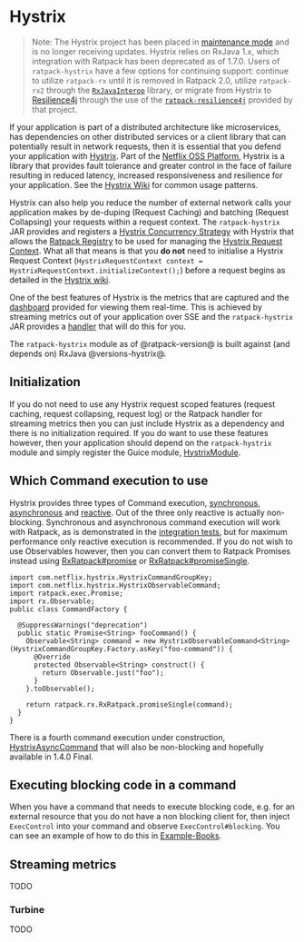 # Hystrix

> Note: The Hystrix project has been placed in [maintenance mode](https://github.com/Netflix/Hystrix#hystrix-status) and is no longer receiving updates.
  Hystrix relies on RxJava 1.x, which integration with Ratpack has been deprecated as of 1.7.0. Users of `ratpack-hystrix` have a few options
  for continuing support: continue to utilize `ratpack-rx` until it is removed in Ratpack 2.0, utilize `ratpack-rx2` through the [`RxJavaInterop`](https://github.com/akarnokd/RxJavaInterop)
  library, or migrate from Hystrix to [Resilience4j](https://github.com/resilience4j/resilience4j) through the use of the
  [`ratpack-resilience4j`](https://github.com/resilience4j/resilience4j/tree/master/resilience4j-ratpack) provided by that project.

If your application is part of a distributed architecture like microservices, has dependencies on other distributed services or a client library that can potentially result in network requests, then it is essential that you defend your application 
with [Hystrix](https://github.com/Netflix/Hystrix/wiki). Part of the [Netflix OSS Platform](https://github.com/Netflix), Hystrix is a library that provides fault tolerance and greater control in the face of failure resulting in reduced latency, 
increased responsiveness and resilience for your application.  See the [Hystrix Wiki](https://github.com/Netflix/Hystrix/wiki/How-To-Use#Common-Patterns) for common usage patterns.
  
Hystrix can also help you reduce the number of external network calls your application makes by de-duping (Request Caching) and batching (Request Collapsing) your requests within a request context.  The `ratpack-hystrix` JAR provides and registers
a [Hystrix Concurrency Strategy](http://netflix.github.io/Hystrix/javadoc/index.html?com/netflix/hystrix/strategy/concurrent/HystrixConcurrencyStrategy.html) with Hystrix that allows the [Ratpack Registry](api/ratpack/registry/Registry.html) 
to be used for managing the [Hystrix Request Context](http://netflix.github.io/Hystrix/javadoc/index.html?com/netflix/hystrix/strategy/concurrent/HystrixRequestContext.html).  What all that means is that you **do not** need to initialise a Hystrix Request Context
(`HystrixRequestContext context = HystrixRequestContext.initializeContext();`) before a request begins as detailed in the [Hystrix wiki](https://github.com/Netflix/Hystrix/wiki/How-To-Use#RequestContextSetup).

One of the best features of Hystrix is the metrics that are captured and the [dashboard](https://github.com/Netflix-Skunkworks/hystrix-dashboard/wiki) provided for viewing them real-time.  This is achieved by streaming metrics out of your application over SSE and 
the `ratpack-hystrix` JAR provides a [handler](api/ratpack/hystrix/HystrixMetricsEventStreamHandler.html) that will do this for you.
    
The `ratpack-hystrix` module as of @ratpack-version@ is built against (and depends on) RxJava @versions-hystrix@.

## Initialization

If you do not need to use any Hystrix request scoped features (request caching, request collapsing, request log) or the Ratpack handler for streaming metrics then you can just include Hystrix as a dependency and there is no initialization required.  If you do
want to use these features however, then your application should depend on the `ratpack-hystrix` module and simply register the Guice module, [HystrixModule](api/ratpack/hystrix/HystrixModule.html).
 
## Which Command execution to use

Hystrix provides three types of Command execution, [synchronous](https://github.com/Netflix/Hystrix/wiki/How-To-Use#Synchronous-Execution), [asynchronous](https://github.com/Netflix/Hystrix/wiki/How-To-Use#asynchronous-execution) and [reactive](https://github.com/Netflix/Hystrix/wiki/How-To-Use#reactive-execution).
Out of the three only reactive is actually non-blocking.  Synchronous and asynchronous command execution will work with Ratpack, as is demonstrated in the [integration tests](https://github.com/ratpack/ratpack/blob/master/ratpack-hystrix/src/test/groovy/ratpack/hystrix/HystrixRequestCachingSpec.groovy#L128), 
but for maximum performance only reactive execution is recommended.  If you do not wish to use Observables however, then you can convert them to Ratpack Promises instead using [RxRatpack#promise](api/ratpack/rx/RxRatpack.html#promise-rx.Observable-)
or [RxRatpack#promiseSingle](api/ratpack/rx/RxRatpack.html#promiseSingle-rx.Observable-).

```language-java
import com.netflix.hystrix.HystrixCommandGroupKey;
import com.netflix.hystrix.HystrixObservableCommand;
import ratpack.exec.Promise;
import rx.Observable;
public class CommandFactory {

  @SuppressWarnings("deprecation")
  public static Promise<String> fooCommand() {
    Observable<String> command = new HystrixObservableCommand<String>(HystrixCommandGroupKey.Factory.asKey("foo-command")) {
      @Override
      protected Observable<String> construct() {
        return Observable.just("foo");
      }
    }.toObservable();

    return ratpack.rx.RxRatpack.promiseSingle(command);
  }
}
```

There is a fourth command execution under construction, [HystrixAsyncCommand](https://github.com/Netflix/Hystrix/issues/321) that will also be non-blocking and hopefully available in 1.4.0 Final.

## Executing blocking code in a command

When you have a command that needs to execute blocking code, e.g. for an external resource that you do not have a non blocking client for, then inject `ExecControl` into your command and observe
`ExecControl#blocking`.  You can see an example of how to do this in [Example-Books](https://github.com/ratpack/example-books/blob/master/src/main/groovy/ratpack/example/books/BookDbCommands.groovy#L37).

## Streaming metrics

TODO

### Turbine

TODO
